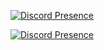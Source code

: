[![Discord Presence](https://lanyard.cnrad.dev/api/216896046129741826?borderRadius=5px&idleMessage=not%20upto%20much&bg=a)](https://discord.com/users/216896046129741826)

[![Discord Presence](https://lanyard.cnrad.dev/api/875728484998193203?borderRadius=5px&idleMessage=my%20alt%20account&bg=a)](https://discord.com/users/875728484998193203)
